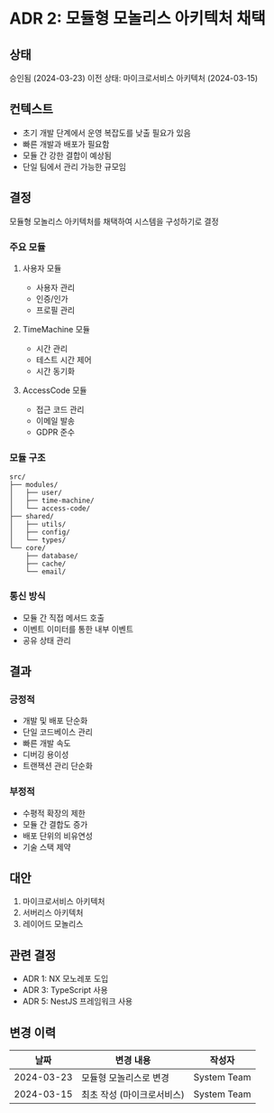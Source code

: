 # ADR 2: 모듈형 모놀리스 아키텍처 채택

## 상태
승인됨 (2024-03-23)
이전 상태: 마이크로서비스 아키텍처 (2024-03-15)

## 컨텍스트
- 초기 개발 단계에서 운영 복잡도를 낮출 필요가 있음
- 빠른 개발과 배포가 필요함
- 모듈 간 강한 결합이 예상됨
- 단일 팀에서 관리 가능한 규모임

## 결정
모듈형 모놀리스 아키텍처를 채택하여 시스템을 구성하기로 결정

### 주요 모듈
1. 사용자 모듈
   - 사용자 관리
   - 인증/인가
   - 프로필 관리

2. TimeMachine 모듈
   - 시간 관리
   - 테스트 시간 제어
   - 시간 동기화

3. AccessCode 모듈
   - 접근 코드 관리
   - 이메일 발송
   - GDPR 준수

### 모듈 구조
```
src/
├── modules/
│   ├── user/
│   ├── time-machine/
│   └── access-code/
├── shared/
│   ├── utils/
│   ├── config/
│   └── types/
└── core/
    ├── database/
    ├── cache/
    └── email/
```

### 통신 방식
- 모듈 간 직접 메서드 호출
- 이벤트 이미터를 통한 내부 이벤트
- 공유 상태 관리

## 결과
### 긍정적
- 개발 및 배포 단순화
- 단일 코드베이스 관리
- 빠른 개발 속도
- 디버깅 용이성
- 트랜잭션 관리 단순화

### 부정적
- 수평적 확장의 제한
- 모듈 간 결합도 증가
- 배포 단위의 비유연성
- 기술 스택 제약

## 대안
1. 마이크로서비스 아키텍처
2. 서버리스 아키텍처
3. 레이어드 모놀리스

## 관련 결정
- ADR 1: NX 모노레포 도입
- ADR 3: TypeScript 사용
- ADR 5: NestJS 프레임워크 사용

## 변경 이력
| 날짜 | 변경 내용 | 작성자 |
|------|-----------|--------|
| 2024-03-23 | 모듈형 모놀리스로 변경 | System Team |
| 2024-03-15 | 최초 작성 (마이크로서비스) | System Team | 